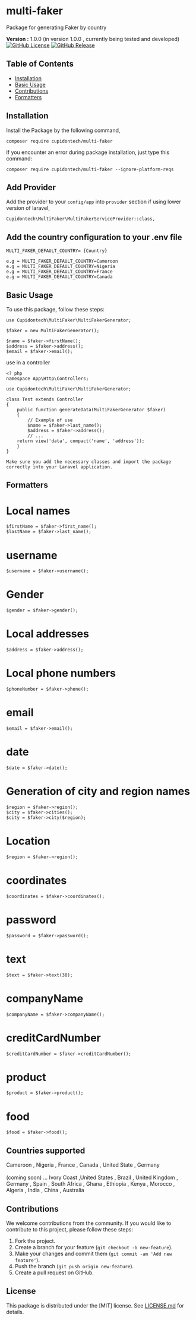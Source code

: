# multi-faker
Package for generating Faker by country

**Version :** 1.0.0 (in version 1.0.0 , currently being tested and developed)
[![GitHub License](https://img.shields.io/github/license/Dilane05/multi-faker)](LICENSE.md)
[![GitHub Release](https://img.shields.io/github/release/Dilane05/multi-faker)](https://github.com/Dilane05/multi-faker/releases)
## Table of Contents

- [Installation](#installation)
- [Basic Usage](#basic-usage)
- [Contributions](#Contributions)
- [Formatters](#Formatters)


## Installation

Install the Package by the following command,

    composer require cupidontech/multi-faker

If you encounter an error during package installation, just type this command:

    composer require cupidontech/multi-faker --ignore-platform-reqs

## Add Provider

Add the provider to your `config/app` into `provider` section if using lower version of laravel,

    Cupidontech\MultiFaker\MultiFakerServiceProvider::class,

## Add the country configuration to your .env file

    MULTI_FAKER_DEFAULT_COUNTRY= {Country}

    e.g = MULTI_FAKER_DEFAULT_COUNTRY=Cameroon
    e.g = MULTI_FAKER_DEFAULT_COUNTRY=Nigeria
    e.g = MULTI_FAKER_DEFAULT_COUNTRY=France
    e.g = MULTI_FAKER_DEFAULT_COUNTRY=Canada

## Basic Usage

To use this package, follow these steps:

    use Cupidontech\MultiFaker\MultiFakerGenerator;

    $faker = new MultiFakerGenerator();

    $name = $faker->firstName();
    $address = $faker->address();
    $email = $faker->email();

use in a controller

    <? php
    namespace App\Http\Controllers;

    use Cupidontech\MultiFaker\MultiFakerGenerator;

    class Test extends Controller
    {
        public function generateData(MultiFakerGenerator $faker)
        {
            // Example of use
            $name = $faker->last_name();
            $address = $faker->address();
            // ...
        return view('data', compact('name', 'address'));
        }
    }

    Make sure you add the necessary classes and import the package correctly into your Laravel application.  


## Formatters
# Local names
    $firstName = $faker->first_name();
    $lastName = $faker->last_name();
# username
    $username = $faker->username();
# Gender
    $gender = $faker->gender();
# Local addresses
    $address = $faker->address();
# Local phone numbers
    $phoneNumber = $faker->phone();
# email
    $email = $faker->email();
# date
    $date = $faker->date();
# Generation of city and region names
    $region = $faker->region();
    $city = $faker->cities();
    $city = $faker->city($region);
# Location
    $region = $faker->region(); 
# coordinates
    $coordinates = $faker->coordinates();
# password
    $password = $faker->password();
# text
    $text = $faker->text(30);
# companyName
    $companyName = $faker->companyName();
# creditCardNumber
    $creditCardNumber = $faker->creditCardNumber();
# product
    $product = $faker->product();
# food
    $food = $faker->food();


## Countries supported

Cameroon ,  Nigeria , France , Canada , United State , Germany <br> <br>
(coming soon) ... Ivory Coast ,United States , Brazil , United Kingdom , Germany , Spain , South Africa , Ghana , Ethiopia , Kenya , Morocco , Algeria , India , China , Australia 
## Contributions

We welcome contributions from the community. If you would like to contribute to this project, please follow these steps:

1. Fork the project.
2. Create a branch for your feature (`git checkout -b new-feature`).
3. Make your changes and commit them (`git commit -am 'Add new feature'`).
4. Push the branch (`git push origin new-feature`).
5. Create a pull request on GitHub.

## License

This package is distributed under the [MIT] license. See [LICENSE.md](LICENSE.md) for details.
